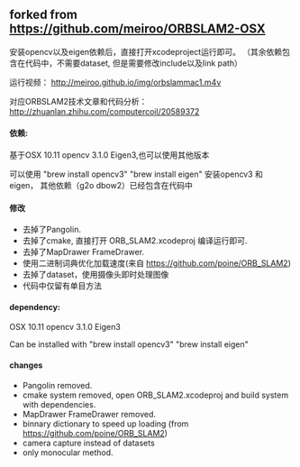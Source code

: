 ## forked from https://github.com/meiroo/ORBSLAM2-OSX

安装opencv以及eigen依赖后，直接打开xcodeproject运行即可。
（其余依赖包含在代码中，不需要dataset, 但是需要修改include以及link path）

运行视频： http://meiroo.github.io/img/orbslammac1.m4v

对应ORBSLAM2技术文章和代码分析：http://zhuanlan.zhihu.com/computercoil/20589372

#### 依赖: 

基于OSX 10.11 opencv 3.1.0 Eigen3,也可以使用其他版本

可以使用 "brew install opencv3"  "brew install eigen" 安装opencv3 和 eigen，
其他依赖（g2o dbow2）已经包含在代码中

#### 修改
* 去掉了Pangolin.
* 去掉了cmake, 直接打开 ORB_SLAM2.xcodeproj 编译运行即可.
* 去掉了MapDrawer FrameDrawer.
* 使用二进制词典优化加载速度(来自 https://github.com/poine/ORB_SLAM2)
* 去掉了dataset，使用摄像头即时处理图像
* 代码中仅留有单目方法

#### dependency: 

OSX 10.11 opencv 3.1.0 Eigen3

Can be installed with "brew install opencv3"  "brew install eigen"

#### changes
* Pangolin removed.
* cmake system removed, open ORB_SLAM2.xcodeproj and build system with dependencies.
* MapDrawer FrameDrawer removed.
* binnary dictionary to speed up loading (from https://github.com/poine/ORB_SLAM2)
* camera capture instead of datasets
* only monocular method.
